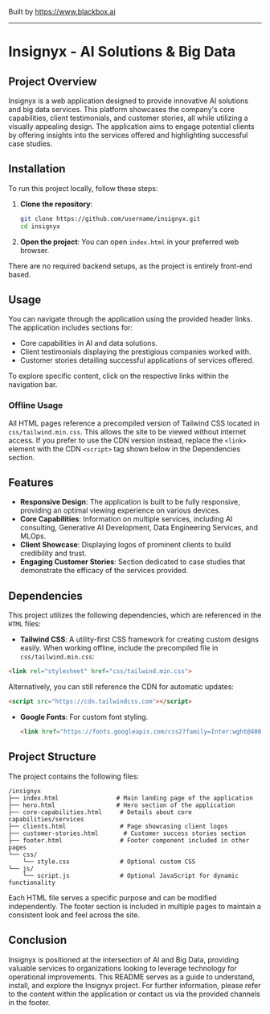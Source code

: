 
Built by https://www.blackbox.ai

---

# Insignyx - AI Solutions & Big Data

## Project Overview
Insignyx is a web application designed to provide innovative AI solutions and big data services. This platform showcases the company's core capabilities, client testimonials, and customer stories, all while utilizing a visually appealing design. The application aims to engage potential clients by offering insights into the services offered and highlighting successful case studies.

## Installation

To run this project locally, follow these steps:

1. **Clone the repository**:
   ```bash
   git clone https://github.com/username/insignyx.git
   cd insignyx
   ```

2. **Open the project**:
   You can open `index.html` in your preferred web browser.

There are no required backend setups, as the project is entirely front-end based.

## Usage

You can navigate through the application using the provided header links. The application includes sections for:

- Core capabilities in AI and data solutions.
- Client testimonials displaying the prestigious companies worked with.
- Customer stories detailing successful applications of services offered.

To explore specific content, click on the respective links within the navigation bar.

### Offline Usage
All HTML pages reference a precompiled version of Tailwind CSS located in `css/tailwind.min.css`. This allows the site to be viewed without internet access. If you prefer to use the CDN version instead, replace the `<link>` element with the CDN `<script>` tag shown below in the Dependencies section.

## Features

- **Responsive Design**: The application is built to be fully responsive, providing an optimal viewing experience on various devices.
- **Core Capabilities**: Information on multiple services, including AI consulting, Generative AI Development, Data Engineering Services, and MLOps.
- **Client Showcase**: Displaying logos of prominent clients to build credibility and trust.
- **Engaging Customer Stories**: Section dedicated to case studies that demonstrate the efficacy of the services provided.

## Dependencies

This project utilizes the following dependencies, which are referenced in the `HTML` files:

 - **Tailwind CSS**: A utility-first CSS framework for creating custom designs easily.
  When working offline, include the precompiled file in `css/tailwind.min.css`:
  ```html
  <link rel="stylesheet" href="css/tailwind.min.css">
  ```
  Alternatively, you can still reference the CDN for automatic updates:
  ```html
  <script src="https://cdn.tailwindcss.com"></script>
  ```
- **Google Fonts**: For custom font styling.
  ```html
  <link href="https://fonts.googleapis.com/css2?family=Inter:wght@400;600&display=swap" rel="stylesheet">
  ```

## Project Structure

The project contains the following files:

```
/insignyx
├── index.html                # Main landing page of the application
├── hero.html                 # Hero section of the application
├── core-capabilities.html     # Details about core capabilities/services
├── clients.html               # Page showcasing client logos
├── customer-stories.html       # Customer success stories section
├── footer.html                # Footer component included in other pages
└── css/
    └── style.css              # Optional custom CSS
└── js/
    └── script.js              # Optional JavaScript for dynamic functionality
```

Each HTML file serves a specific purpose and can be modified independently. The footer section is included in multiple pages to maintain a consistent look and feel across the site.

## Conclusion
Insignyx is positioned at the intersection of AI and Big Data, providing valuable services to organizations looking to leverage technology for operational improvements. This README serves as a guide to understand, install, and explore the Insignyx project. For further information, please refer to the content within the application or contact us via the provided channels in the footer.
